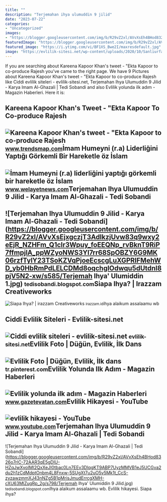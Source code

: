 ```yaml
---
title: ""
description: "Terjemahan ihya ulumuddin 9 jilid"
date: "2023-07-22"
categories:
- "Uncategorized"
images:
- "https://blogger.googleusercontent.com/img/b/R29vZ2xl/AVvXsEh4BHod8326o7rlC-72AAR3qE5gDlU-HZqJwXyoIMI2QxXeJI0tbac0Ln7EEv3DlqgKT9ABP7UyzMMVB1eJ5UCGva2du2h1zCdMdptOnbm4L8Fnxw-5SUgXt7u2uO5v5Mk1t_CcS-zyzawzmmXJ43nNZg5B1pMrisJmudErrcgXMH-cXU63MlZugRp_2g/s798/Terjemah Ihya&#039; Ulumiddin  9 Jilid.jpg"
featuredImage: "https://blogger.googleusercontent.com/img/b/R29vZ2xl/AVvXsEh4BHod8326o7rlC-72AAR3qE5gDlU-HZqJwXyoIMI2QxXeJI0tbac0Ln7EEv3DlqgKT9ABP7UyzMMVB1eJ5UCGva2du2h1zCdMdptOnbm4L8Fnxw-5SUgXt7u2uO5v5Mk1t_CcS-zyzawzmmXJ43nNZg5B1pMrisJmudErrcgXMH-cXU63MlZugRp_2g/s798/Terjemah Ihya&#039; Ulumiddin  9 Jilid.jpg"
featured_image: "https://i.ytimg.com/vi/BF1XS_Bwe2I/maxresdefault.jpg"
image: "https://evlilik-sitesi.net/wp-content/uploads/2020/10/Sanliurfa-Evlilik-Sitesi-1024x471-1.jpg"
---
```


If you are searching about Kareena Kapoor Khan's tweet - "Ekta Kapoor to co-produce Rajesh you've came to the right page. We have 9 Pictures about Kareena Kapoor Khan's tweet - "Ekta Kapoor to co-produce Rajesh like Ciddi evlilik siteleri - evlilik-sitesi.net, Terjemahan Ihya Ulumuddin 9 Jilid - Karya Imam Al-Ghazali | Tedi Sobandi and also Evlilik yolunda ilk adım - Magazin Haberleri. Here it is:

Kareena Kapoor Khan's Tweet - "Ekta Kapoor To Co-produce Rajesh
---------------------------------------------------------------

 ![Kareena Kapoor Khan's tweet - "Ekta Kapoor to co-produce Rajesh](https://pbs.twimg.com/media/Fcyada8X0AANSFu.jpg) <small>www.trendsmap.com</small>İmam Humeyni (r.a) Liderliğini Yaptığı Görkemli Bir Hareketle öz İslam
----------------------------------------------------------------------

 ![İmam Humeyni (r.a) liderliğini yaptığı görkemli bir hareketle öz İslam](https://www.welayetnews.com/sites/default/files/field/image/aa_276.jpg) <small>www.welayetnews.com</small>Terjemahan Ihya Ulumuddin 9 Jilid - Karya Imam Al-Ghazali - Tedi Sobandi
------------------------------------------------------------------------

 ![Terjemahan Ihya Ulumuddin 9 Jilid - Karya Imam Al-Ghazali - Tedi Sobandi](https://blogger.googleusercontent.com/img/b/R29vZ2xl/AVvXsEjxgczjT3AdIkzjUvw83q9wxy2eEjR_NZHFm_Q1cIr3Wpuy_foEEQNp_rvBknT9RiP7ffmpjlA_ppWZyoNWS3Yl7rr68SpOBZY6G9MK06rzfTylY23TSoKZVqPjoeEcscgLuXGPRIFMehWD_yb0HbRmPdLELCDMd8oqchgIOdwqu5dUtdnl8pjV5N2-xw/s585/Terjemah Ihya' Ulumiddin 1.jpg) <small>tedisobandi.blogspot.com</small>Siapa Ihya? | Irazzam Creativeworks
-----------------------------------

 ![Siapa Ihya? | irazzam Creativeworks](https://irazzam.id/wp-content/uploads/2020/07/Ihya-R.-Azzam.jpg) <small>irazzam.id</small>ihya alaikum assalaamu wb

Ciddi Evlilik Siteleri - Evlilik-sitesi.net
-------------------------------------------

 ![Ciddi evlilik siteleri - evlilik-sitesi.net](https://evlilik-sitesi.net/wp-content/uploads/2020/10/Sanliurfa-Evlilik-Sitesi-1024x471-1.jpg) <small>evlilik-sitesi.net</small>Evlilik Foto | Düğün, Evlilik, İlk Dans
---------------------------------------

 ![Evlilik Foto | Düğün, Evlilik, İlk dans](https://i.pinimg.com/736x/5d/57/44/5d574413bdc54c0e6b1e3f9878f7b28b.jpg) <small>tr.pinterest.com</small>Evlilik Yolunda Ilk Adım - Magazin Haberleri
--------------------------------------------

 ![Evlilik yolunda ilk adım - Magazin Haberleri](https://i2.gazetevatan.com/i/gazetevatan/75/0x410/60c8c16d9321510890f5e6ed.jpg) <small>www.gazetevatan.com</small>Evlilik Hikayesi - YouTube
--------------------------

 ![evlilik hikayesi - YouTube](https://i.ytimg.com/vi/BF1XS_Bwe2I/maxresdefault.jpg) <small>www.youtube.com</small>Terjemahan Ihya Ulumuddin 9 Jilid - Karya Imam Al-Ghazali | Tedi Sobandi
------------------------------------------------------------------------

 ![Terjemahan Ihya Ulumuddin 9 Jilid - Karya Imam Al-Ghazali | Tedi Sobandi](https://blogger.googleusercontent.com/img/b/R29vZ2xl/AVvXsEh4BHod8326o7rlC-72AAR3qE5gDlU-HZqJwXyoIMI2QxXeJI0tbac0Ln7EEv3DlqgKT9ABP7UyzMMVB1eJ5UCGva2du2h1zCdMdptOnbm4L8Fnxw-5SUgXt7u2uO5v5Mk1t_CcS-zyzawzmmXJ43nNZg5B1pMrisJmudErrcgXMH-cXU63MlZugRp_2g/s798/Terjemah Ihya' Ulumiddin  9 Jilid.jpg) <small>tedisobandi.blogspot.com</small>Ihya alaikum assalaamu wb. Evlilik hikayesi. Siapa ihya?
